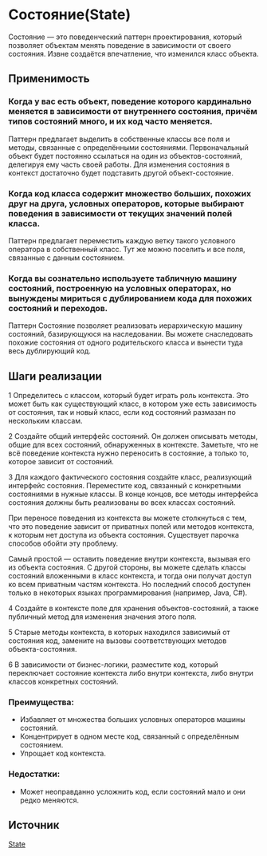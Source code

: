 # Состояние(State)

Состояние — это поведенческий паттерн проектирования, который позволяет объектам менять поведение в зависимости от своего состояния. Извне создаётся впечатление, что изменился класс объекта.

## Применимость

### Когда у вас есть объект, поведение которого кардинально меняется в зависимости от внутреннего состояния, причём типов состояний много, и их код часто меняется.

Паттерн предлагает выделить в собственные классы все поля и методы, связанные с определёнными состояниями. Первоначальный объект будет постоянно ссылаться на один из объектов-состояний, делегируя ему часть своей работы. Для изменения состояния в контекст достаточно будет подставить другой объект-состояние.

### Когда код класса содержит множество больших, похожих друг на друга, условных операторов, которые выбирают поведения в зависимости от текущих значений полей класса.

Паттерн предлагает переместить каждую ветку такого условного оператора в собственный класс. Тут же можно поселить и все поля, связанные с данным состоянием.

###  Когда вы сознательно используете табличную машину состояний, построенную на условных операторах, но вынуждены мириться с дублированием кода для похожих состояний и переходов.

Паттерн Состояние позволяет реализовать иерархическую машину состояний, базирующуюся на наследовании. Вы можете cнаследовать похожие состояния от одного родительского класса и вынести туда весь дублирующий код.

## Шаги реализации

1 Определитесь с классом, который будет играть роль контекста. Это может быть как существующий класс, в котором уже есть зависимость от состояния, так и новый класс, если код состояний размазан по нескольким классам.

2 Создайте общий интерфейс состояний. Он должен описывать методы, общие для всех состояний, обнаруженных в контексте. Заметьте, что не всё поведение контекста нужно переносить в состояние, а только то, которое зависит от состояний.

3 Для каждого фактического состояния создайте класс, реализующий интерфейс состояния. Переместите код, связанный с конкретными состояниями в нужные классы. В конце концов, все методы интерфейса состояния должны быть реализованы во всех классах состояний.

При переносе поведения из контекста вы можете столкнуться с тем, что это поведение зависит от приватных полей или методов контекста, к которым нет доступа из объекта состояния. Существует парочка способов обойти эту проблему.

Самый простой — оставить поведение внутри контекста, вызывая его из объекта состояния. С другой стороны, вы можете сделать классы состояний вложенными в класс контекста, и тогда они получат доступ ко всем приватным частям контекста. Но последний способ доступен только в некоторых языках программирования (например, Java, C#).

4 Создайте в контексте поле для хранения объектов-состояний, а также публичный метод для изменения значения этого поля.

5 Старые методы контекста, в которых находился зависимый от состояния код, замените на вызовы соответствующих методов объекта-состояния.

6 В зависимости от бизнес-логики, разместите код, который переключает состояние контекста либо внутри контекста, либо внутри классов конкретных состояний.

### Преимущества:
- Избавляет от множества больших условных операторов машины состояний.
- Концентрирует в одном месте код, связанный с определённым состоянием.
- Упрощает код контекста.

### Недостатки:
- Может неоправданно усложнить код, если состояний мало и они редко меняются.

## Источник
[State](https://refactoring.guru/ru/design-patterns/state)